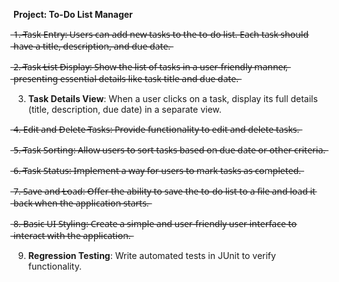 **Project: To-Do List Manager**

 ̶1̶.̶ ̶*̶*̶T̶a̶s̶k̶ ̶E̶n̶t̶r̶y̶*̶*̶:̶ ̶U̶s̶e̶r̶s̶ ̶c̶a̶n̶ ̶a̶d̶d̶ ̶n̶e̶w̶ ̶t̶a̶s̶k̶s̶ ̶t̶o̶ ̶t̶h̶e̶ ̶t̶o̶-̶d̶o̶ ̶l̶i̶s̶t̶.̶ ̶E̶a̶c̶h̶ ̶t̶a̶s̶k̶ ̶s̶h̶o̶u̶l̶d̶ ̶h̶a̶v̶e̶ ̶a̶ ̶t̶i̶t̶l̶e̶,̶ ̶d̶e̶s̶c̶r̶i̶p̶t̶i̶o̶n̶,̶ ̶a̶n̶d̶ ̶d̶u̶e̶ ̶d̶a̶t̶e̶.̶

 ̶2̶.̶ ̶*̶*̶T̶a̶s̶k̶ ̶L̶i̶s̶t̶ ̶D̶i̶s̶p̶l̶a̶y̶*̶*̶:̶ ̶S̶h̶o̶w̶ ̶t̶h̶e̶ ̶l̶i̶s̶t̶ ̶o̶f̶ ̶t̶a̶s̶k̶s̶ ̶i̶n̶ ̶a̶ ̶u̶s̶e̶r̶-̶f̶r̶i̶e̶n̶d̶l̶y̶ ̶m̶a̶n̶n̶e̶r̶,̶ ̶p̶r̶e̶s̶e̶n̶t̶i̶n̶g̶ ̶e̶s̶s̶e̶n̶t̶i̶a̶l̶ ̶d̶e̶t̶a̶i̶l̶s̶ ̶l̶i̶k̶e̶ ̶t̶a̶s̶k̶ ̶t̶i̶t̶l̶e̶
̶a̶n̶d̶ ̶d̶u̶e̶ ̶d̶a̶t̶e̶.̶

3. **Task Details View**: When a user clicks on a task, display its full details (title, description, due date) in a
separate view.

 ̶4̶.̶ ̶*̶*̶E̶d̶i̶t̶ ̶a̶n̶d̶ ̶D̶e̶l̶e̶t̶e̶ ̶T̶a̶s̶k̶s̶*̶*̶:̶ ̶P̶r̶o̶v̶i̶d̶e̶ ̶f̶u̶n̶c̶t̶i̶o̶n̶a̶l̶i̶t̶y̶ ̶t̶o̶ ̶e̶d̶i̶t̶ ̶a̶n̶d̶ ̶d̶e̶l̶e̶t̶e̶ ̶t̶a̶s̶k̶s̶.̶

 ̶5̶.̶ ̶*̶*̶T̶a̶s̶k̶ ̶S̶o̶r̶t̶i̶n̶g̶*̶*̶:̶ ̶A̶l̶l̶o̶w̶ ̶u̶s̶e̶r̶s̶ ̶t̶o̶ ̶s̶o̶r̶t̶ ̶t̶a̶s̶k̶s̶ ̶b̶a̶s̶e̶d̶ ̶o̶n̶ ̶d̶u̶e̶ ̶d̶a̶t̶e̶ ̶o̶r̶ ̶o̶t̶h̶e̶r̶ ̶c̶r̶i̶t̶e̶r̶i̶a̶.̶

 ̶6̶.̶ ̶*̶*̶T̶a̶s̶k̶ ̶S̶t̶a̶t̶u̶s̶*̶*̶:̶ ̶I̶m̶p̶l̶e̶m̶e̶n̶t̶ ̶a̶ ̶w̶a̶y̶ ̶f̶o̶r̶ ̶u̶s̶e̶r̶s̶ ̶t̶o̶ ̶m̶a̶r̶k̶ ̶t̶a̶s̶k̶s̶ ̶a̶s̶ ̶c̶o̶m̶p̶l̶e̶t̶e̶d̶.̶

 ̶7̶.̶ ̶*̶*̶S̶a̶v̶e̶ ̶a̶n̶d̶ ̶L̶o̶a̶d̶*̶*̶:̶ ̶O̶f̶f̶e̶r̶ ̶t̶h̶e̶ ̶a̶b̶i̶l̶i̶t̶y̶ ̶t̶o̶ ̶s̶a̶v̶e̶ ̶t̶h̶e̶ ̶t̶o̶-̶d̶o̶ ̶l̶i̶s̶t̶ ̶t̶o̶ ̶a̶ ̶f̶i̶l̶e̶ ̶a̶n̶d̶ ̶l̶o̶a̶d̶ ̶i̶t̶ ̶b̶a̶c̶k̶ ̶w̶h̶e̶n̶ ̶t̶h̶e̶ ̶a̶p̶p̶l̶i̶c̶a̶t̶i̶o̶n̶ ̶s̶t̶a̶r̶t̶s̶.̶

 ̶8̶.̶ ̶*̶*̶B̶a̶s̶i̶c̶ ̶U̶I̶ ̶S̶t̶y̶l̶i̶n̶g̶*̶*̶:̶ ̶C̶r̶e̶a̶t̶e̶ ̶a̶ ̶s̶i̶m̶p̶l̶e̶ ̶a̶n̶d̶ ̶u̶s̶e̶r̶-̶f̶r̶i̶e̶n̶d̶l̶y̶ ̶u̶s̶e̶r̶ ̶i̶n̶t̶e̶r̶f̶a̶c̶e̶ ̶t̶o̶ ̶i̶n̶t̶e̶r̶a̶c̶t̶ ̶w̶i̶t̶h̶ ̶t̶h̶e̶ ̶a̶p̶p̶l̶i̶c̶a̶t̶i̶o̶n̶.̶
 
 9. **Regression Testing**: Write automated tests in JUnit to verify functionality.
 